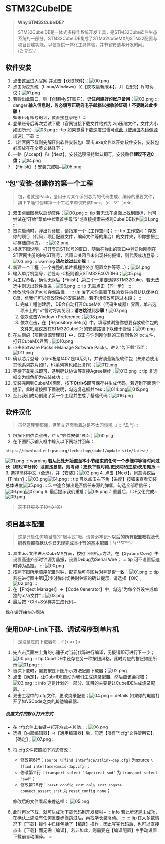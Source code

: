 # STM32CubeIDE
> **Why STM32CubeIDE?**
>
> STM32CubeIDE是一体式多操作系统开发工具，是STM32Cube软件生态系统的一部分。STM32CubeIDE集成了STM32CubeMX的STM32配置与项目创建功能，以便提供一体化工具体验，并节省安装与开发时间。(≧∇≦)ﾉ

## 软件安装

1. 点击[这里](https://www.st.com.cn/zh/development-tools/stm32cubeide.html)进入官网,并点击【获取软件】；![00.png](../../../images/IDE/STM32CubeIDE/A1/00.png)
2. 点击对应系统（Linux/Windows）的【获取最新版本】，并【接受】许可协议；![01.png](../../../images/IDE/STM32CubeIDE/A1/01.png)
3. 若弹出此窗口，则【创建MyST账户】，**记住创建好的账户备用**；![02.png](../../../images/IDE/STM32CubeIDE/A1/02.png)
::: danger
**输入信息时，务必填写正确的电子邮箱以接收验证码！不要跳过此步骤！**  
如果已有账号的话，就直接登录吧！
:::
4. 登录账号后再次尝试下载（官网链接下载文件格式为.zip压缩文件，文件大小如图所示）;![03.png](../../../images/IDE/STM32CubeIDE/A1/03.png)
::: tip
如果觉得下载速度过慢可[点此（使用国内镜像源加速）](https://pan.baud-dance.com/d/STM32CubeIDE/st-stm32cubeide_1.18.0_24413_20250227_1633_x86_64.exe)下载
:::
5. （若官网下载则先解压出软件安装包）双击.exe文件以开始软件安装，安装包必须放在在全英文路径下；
6. 一路【Accept】和【Next】，安装选项保持默认即可，安装路径**建议不选C盘**；![04.png](../../../images/IDE/STM32CubeIDE/A1/04.png)
7. 【Finish】！安装完成啦~![05.png](../../../images/IDE/STM32CubeIDE/A1/05.png)

## “包”安装-创建你的第一个工程
> 包，也就是Pack，是用于对某个系列芯片的代码生成、编译的重要文件，接下来通过创建第一个工程来顺便安装Pack。(o゜▽゜)o☆

1. 双击桌面图标以启动软件；![00.png](../../../images/IDE/STM32CubeIDE/A2/00.png)
   ::: tip
   若无法在桌面上找到图标，也可尝试在“开始”菜单中检索首字母“S”或直接搜索来找到CubeIDE软件![01.png](../../../images/IDE/STM32CubeIDE/A2/01.png)
   :::
2. 首次启动时，弹出对话框，请指定一个【工作空间】；
   ::: tip
   工作空间：存放你的项目（代码，项目配置文件，编译文件等的集合）的文件夹，即你想把工程存储的地方。
   :::
   ![02.png](../../../images/IDE/STM32CubeIDE/A2/02.png)
3. 根据下图说明，打开登录ST账号的窗口，随后在弹出的窗口中登录你刚刚在ST官网注册的MyST账号，若窗口关闭且未出现任何报错，则代表成功登录；![03.png](../../../images/IDE/STM32CubeIDE/A2/03.png)
   ::: warning
   **请勿跳过此步骤！**
   :::
4. 新建一个工程（一个完整的单片机程序外加配置文件等等...）；![04.png](../../../images/IDE/STM32CubeIDE/A2/04.png)
5. 输入单片机型号，若是dji-C板则输入STM32F407IGH6；![05.png](../../../images/IDE/STM32CubeIDE/A2/05.png)
6. 为工程命名，确认无误后【Finish】,第三个一定要选择STM32Cube，若无法选中则退出软件重进；![06.png](../../../images/IDE/STM32CubeIDE/A2/06.png)
   ::: tip
   无需点击【下一步】
   :::
7. 修改软件包(Pack)存储路径：
   ::: tip
   接下来你需要下载的软件包将默认保存在C盘，但我们可以修改软件的安装路径，若不想修改可跳过本段；
   :::
    1. 完成工程创建后，IDE会自动打开CubeMX（代码生成器）界面，单击选项卡上的“×”暂时将其关闭；**请勿跳过此步骤！**![07.png](../../../images/IDE/STM32CubeIDE/A2/07.png)
    2. 依次点击Window→Preference；![08.png](../../../images/IDE/STM32CubeIDE/A2/08.png)
    3. 依次点击，在【Repository Setup】中，填写或浏览你想要存放软件包的文件夹,建议放在STM32CubeIDE的安装路径下以便于管理；![09.png](../../../images/IDE/STM32CubeIDE/A2/09.png)
8. 在左侧的【项目资源管理器】中，双击与你刚刚创建的工程同名的.ioc文件，打开CubeMX界面；![010.png](../../../images/IDE/STM32CubeIDE/A2/010.png)
9. 点击Software Packs→Manage Software Packs，进入“包下载”页面；![011.png](../../../images/IDE/STM32CubeIDE/A2/011.png)
10. 确认芯片型号（dji-c板是f407,是f4系列），并安装最新版软件包（未来若使用其他系列芯片如f1，h7系列等也如此操作）；![012.png](../../../images/IDE/STM32CubeIDE/A2/012.png)
11. 等待下载完成即可，遇到确认协议等直接Agree继续；![013.png](../../../images/IDE/STM32CubeIDE/A2/013.png)
    ::: tip
    复选框变为绿色即为安装成功；
    :::
12. 安装完回到CubeMX页面，按下**Ctrl+S**即可保存并生成代码，若遇到下面两个提示，此时请按照下图说明，勾选复选框并Yes；![014.png](../../../images/IDE/STM32CubeIDE/A2/014.png)![015.png](../../../images/IDE/STM32CubeIDE/A2/015.png)
13. 至此我们成功创建了第一个工程并生成了基础代码；![016.png](../../../images/IDE/STM32CubeIDE/A2/016.png)

## 软件汉化
> 虽然道理我都懂，但英文界面看着总是不太习惯呢...(っ °Д °;)っ

1. 根据下图依次点击，进入“软件安装”界面；![00.png](../../../images/IDE/STM32CubeIDE/A3/00.png)
2. 在下图所示输入框中输入以下网址并回车：
~~~
https://download.eclipse.org/technology/babel/update-site/latest/
~~~
![01.png](../../../images/IDE/STM32CubeIDE/A3/01.png)
::: warning
**若从此处开始直至本小节结束的任何一个步骤中等待时间过长（超过15分钟）或直接报错，则考虑：更换下载时段/更换网络连接/使用魔法**
:::
3. 选择简体中文（全选），并【安装】；![02.png](../../../images/IDE/STM32CubeIDE/A3/02.png)
4. 点击【Next】，同意协议后【Finish】；![03.png](../../../images/IDE/STM32CubeIDE/A3/03.png)![04.png](../../../images/IDE/STM32CubeIDE/A3/04.png)
   ::: tip
   可以点击右下角【进度】按钮来查看安装总体进度![05.png](../../../images/IDE/STM32CubeIDE/A3/05.png)
   :::
5. 中途会弹出是否信任来源的弹框，勾选全部后信任；![06.png](../../../images/IDE/STM32CubeIDE/A3/06.png)![07.png](../../../images/IDE/STM32CubeIDE/A3/07.png)
6. 最后提示我们重启；![08.png](../../../images/IDE/STM32CubeIDE/A3/08.png)
7. 重启后，IDE汉化完成~![09.png](../../../images/IDE/STM32CubeIDE/A3/09.png)
> ~~这下舒服多了\(0^◇^0)/~~

## 项目基本配置
> 这是开启任何项目前的“起手式”哦，请务必牢记～**以后的所有配置教程及代码教程都将默认你已无误完成本小节的基本配置！**╰(\*°▽°\*)╯

1. 双击.ioc文件进入CubeMX界面，按照下图所示方法，在【System Core】中设置高速外部时钟源为晶振，设置Debug为Serial Wire；
   ::: tip
   可不设置低速时钟为晶振。
   :::
   ![00.png](../../../images/IDE/STM32CubeIDE/A4/00.png)
2. 按照下图所示顺序配置时钟，配完后可与图片对照是否一致；![01.png](../../../images/IDE/STM32CubeIDE/A4/01.png)
   ::: tip
   若在进行图中第③步时弹出切换时钟源的确认提示，请选择【OK】；![02.png](../../../images/IDE/STM32CubeIDE/A4/02.png)
   :::
3. 在【Project Manager】→【Code Generator】中，勾选“为每个外设生成单独的.c/.h文件”；![03.png](../../../images/IDE/STM32CubeIDE/A4/03.png)
4. 最后按下Ctrl+S保存并生成代码~

~~现在请开始你的表演~~

## 使用DAP-Link下载、调试程序到单片机
> 是没见过的下载器呢...ヾ(•ω•`)o

1. 先点击页面左上角的小锤子对当前代码进行编译，无报错即可进行下一步；![00.png](../../../images/IDE/STM32CubeIDE/A5/00.png)
::: tip
CubeIDE中还存在另一种按钮风格，此时对应的按钮如图所示:![01.png](../../../images/IDE/STM32CubeIDE/A5/01.png)
:::
2. 首次下载时，需要按照下图所示方法配置下载器；![02.png](../../../images/IDE/STM32CubeIDE/A5/02.png)
3. 点击【确定】，让CubeIDE自动为我们生成烧录配置，然后应该会报错；![03.png](../../../images/IDE/STM32CubeIDE/A5/03.png)
::: info
这是计划的一部分，其目的主要是让CubeIDE生成烧录配置。
:::
4. 双击工程中的.cfg文件，更改烧录配置；![04.png](../../../images/IDE/STM32CubeIDE/A5/04.png)
::: details 如果你的电脑打开了如VSCode之类的其他编辑器...
##### 设置文件的默认打开方式
- 在.cfg文件上右键→打开方式→其他...；![06.png](../../../images/IDE/STM32CubeIDE/A5/06.png)
- 选择【内部编辑器】→【通用编辑器】后，勾选【所有“*.cfg“文件使用它】，【确定】；![07.png](../../../images/IDE/STM32CubeIDE/A5/07.png)
:::
5. 将.cfg文件按照如下方式修改：
   - 修改第6行：`source \[find interface/stlink-dap.cfg]` 为source `\[find interface/cmsis-dap.cfg]`；
   - 修改第11行：`transport select "dapdirect_swd"` 为 `transport select "swd"`；
   - 修改第28行：`reset_config srst_only srst_nogate connect_assert_srst` 为 `reset_config none`；

   修改后的文件看起来像这样：
![05.png](../../../images/IDE/STM32CubeIDE/A5/05.png)
6. 此时再次下载，就可以成功下载代码到开发板啦~
::: info
若此步还是未成功，在确认上述没有任何重要步骤跳过后，再找学长装驱动。
:::
::: tip
在大多数情况下【下载】操作中已经包括了【编译】操作，因此写完代码后，也可以直接点击【下载】而无需【编译】。若非如此，则需要在【编译配置】中手动设置下载前自动编译。
:::

